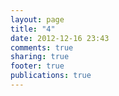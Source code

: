 ```yaml
---
layout: page
title: "4"
date: 2012-12-16 23:43
comments: true
sharing: true
footer: true
publications: true
---
```

